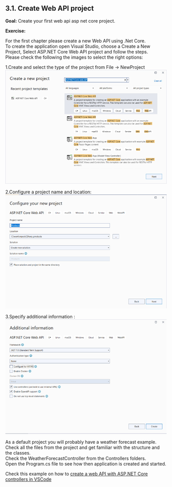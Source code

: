 ## 3.1. Create Web API project

**Goal:** Create your first web api asp net core project.

**Exercise:**

For the first chapter please create a new Web API using .Net Core.  
To create the application open Visual Studio, choose a Create a New Project, Select ASP.NET Core Web API project and follow the steps.   
Please check the following the images to select the right options:  

 1.Create and select the type of the project from File -> NewProject  
   ![WEBAPI](https://github.com/msg-CareerPaths/csharp-training/blob/main/resources/images/webapi1.png)  
   
 2.Configure a project name and location:  
   ![WEBAPI](https://github.com/msg-CareerPaths/csharp-training/blob/main/resources/images/webapi2.png)  
   
 3.Specify additional information :  
   ![WEBAPI](https://github.com/msg-CareerPaths/csharp-training/blob/main/resources/images/webapi3.png)  
   
As a default project you will probably have a weather forecast example.  
Check all the files from the project and get familiar with the structure and the classes.  
Check the WeatherForecastController from the Controllers folders.  
Open the Program.cs file to see how then application is created and started.  
   
Check this example on how to [create a web API with ASP.NET Core controllers in VSCode](https://learn.microsoft.com/ro-ro/training/modules/build-web-api-aspnet-core/?WT.mc_id=dotnet-35129-website)
